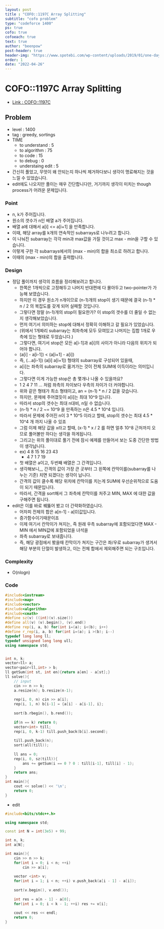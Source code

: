 ```yaml
---
layout: post
title : "COFO::1197C Array Splitting"
subtitle: "cofo problem"
type: "codeforce 1400"
ps: true
cofo: true
cofoeach: true
text: true
author: "beenpow"
post-header: true
header-img: "https://www.spotebi.com/wp-content/uploads/2019/01/one-day-day-one-workout-motivation-spotebi.jpg"
order: 1
date: "2022-04-26"
---
```

# COFO::1197C Array Splitting
- [Link : COFO::1197C](https://codeforces.com/problemset/problem/1197/C)


## Problem 

- level : 1400
- tag : greedy, sortings
- TIME
  - to understand    : 5
  - to algorithm     : 75
  - to code          : 15
  - to debug         : 0
  - understaing edit : 5
- 간신히 풀었고, 무엇이 왜 안되는지 하나씩 제거하다보니 생각이 명료해지는 것을 느낄 수 있었습니다.
- edit에도 나오지만 풀이는 매우 간단합니다만, 거기까지 생각이 미치는 though process가 어려운 문제입니다.

### Point
- n, k가 주어집니다.
- 원소의 갯수가 n인 배열 a가 주어집니다.
 -  배열 a에 대해서 a[i] <= a[i+1] 을 만족합니다.
- 이때, 해당 array를 k개의 연속적인 subarrays로 나누려고 합니다.
- 이 나눠진 subarray는 각각 min과 max값을 가질 것이고 max - min을 구할 수 있습니다.
- 이렇게 구한 각 subarrays에서의 (max - min)의 합을 최소로 하려고 합니다.
- 이때의 (max - min)의 합을 출력합니다.

### Design
- 정답 풀이까지 생각의 흐름을 정리해보려고 합니다.
  - 한쪽은 1개씩으로 고정해두고 나머지 반대편에 다 몰아두고 two-pointer가 가능해 보였습니다.
  - 하지만 이 경우 원소가 n개이므로 (n-1)개의 stop이 생기 때문에 결국 (n-1) * n / 2 의 복잡도를 갖게 되어 실패할 것입니다.
  - 그렇다면 정말 (n-1)개의 stop이 필요한가? 이 stop의 갯수를 더 줄일 수 없는지 생각해보았습니다.
  - 먼저 여기서 의미하는 stop에 대해서 정확히 이해하고 갈 필요가 있었습니다.
  - (위에서 1개짜리 subarray는 최좌측에 모두 모여있고 나머지는 집합 1개로 우측에 있는 형태로 두었습니다.)
  - 그렇다면, 여기서 stop은 모든 a[i-1]과 a[i]의 사이가 아니라 다음의 위치가 되어야 합니다.
  - (a[i] - a[i-1]) < (a[i+1] - a[i])
  - 즉, (...a[i-1]) (a[i] a[i+1]) 형태의 subarray로 구성되어 있을때,
  - a[i]는 좌측의 subarray로 옮겨가는 것이 전체 SUM에 이득이라는 의미입니다.
  - 그렇다면 이게 가능한 stop은 총 몇개나 나올 수 있을까요?
  - 1 2 4 7 11 ... 처럼 좌측의 차이보다 우측의 차이가 더 커야합니다.
  - 위와 같은 형태가 최소 형태이고, an = (n-1) * n / 2 값을 갖습니다.
  - 하지만, 문제에 주어졌듯이 a[i]는 최대 10^9 입니다.
  - 따라서 stop의 갯수는 최대 n대비, n일 수 없습니다.
  - (n-1) * n / 2 ~= 10^9 을 만족하는 n은 4.5 * 10^4 입니다.
  - 따라서 문제에 주어진 n이 3 * 10^5 이라고 할때, stop의 갯수는 최대 4.5 * 10^4 개 까지 나올 수 있죠
  - 그럼 이제 해당 값을 x라고 할때, (x-1) * x / 2 를 하면 얼추 10^8 근처까지 오므로 풀어볼만 하다는 생각을 하게됩니다.
  - 그리고는 위의 풀이대로 풀기 전에 잠시 예제를 만들어서 보는 도중 간단한 방법이 생각납니다.
  - ex) 4 8 15 16 23 43 
    - 4 7 1 7 19
  - 첫 배열은 a이고, 두번째 배열은 그 간격입니다.
  - 생각해보니,,, 간격의 값이 가장 큰 곳부터 그 왼쪽에 칸막이를(subarray를 나누는 기준) 치면 되겠다는 생각이 납니다.
  - 간격의 값이 클수록 해당 위치에 칸막이를 치는게 SUM에 우선순위적으로 도움이 되기 때문입니다.
  - 따라서, 간격을 sort해서 그 좌측에 칸막이를 처주고 MIN, MAX 에 대한 값을 구해주면 됩니다.
- edit은 이를 바로 꿰뚫어 봤고 더 간략화하였습니다.
  - 어차피 전체의 합은 a[n-1] - a[0]값입니다.
  - 증가함수이기때문이죠
  - 이제 여기서 칸막이가 쳐지는, 즉 원래 우측 subarray에 포함되었다면 MAX - MIN 에서 MIN값에 포함되었을 녀석을
  - 좌측 subarray로 보내줍니다.
  - 즉, 해당 광점에서 봤을때 칸막이가 쳐지는 구간은 좌/우로 subarray가 생겨서 해당 부분의 단절이 발생하고, 이는 전체 합에서 제외해주면 되는 구조입니다.

### Complexity
- O(nlogn)

### Code

```cpp
#include<iostream>
#include<map>
#include<vector>
#include<algorithm>
#include<cmath>
#define sz(v) ((int)(v).size())
#define all(v) (v).begin(), (v).end()
#define rep(i, a, b) for(int i=(a); i<(b); i++)
#define r_rep(i, a, b) for(int i=(a); i >(b); i--)
typedef long long ll;
typedef unsigned long long ull;
using namespace std;


int n, k;
vector<ll> a;
vector<pair<ll,int> > b;
ll getSum(int st, int en){return a[en] - a[st];}
ll solve(){
    // input
    cin >> n >> k;
    a.resize(n); b.resize(n-1);
    
    rep(i, 0, n) cin >> a[i];
    rep(i, 1, n) b[i-1] = {a[i] - a[i-1], i};
    
    sort(b.rbegin(), b.rend());
 
    if(n == k) return 0;
    vector<int> till;
    rep(i, 0, k-1) till.push_back(b[i].second);
    
    till.push_back(n);
    sort(all(till));
    
    ll ans = 0;
    rep(i, 0, sz(till)){
        ans += getSum(i == 0 ? 0 : till[i-1], till[i] - 1);
    }
    return ans;
}
int main(){
    cout << solve() << '\n';
    return 0;
}
```

- edit

```cpp
#include<bits/stdc++.h>

using namespace std;

const int N = int(3e5) + 99;

int n, k;
int a[N];

int main(){
	cin >> n >> k;
	for(int i = 0; i < n; ++i)
		cin >> a[i];
	
	vector <int> v;
	for(int i = 1; i < n; ++i) v.push_back(a[i - 1] - a[i]);
	
	sort(v.begin(), v.end());
	
	int res = a[n - 1] - a[0];
	for(int i = 0; i < k - 1; ++i) res += v[i];
	
	cout << res << endl;
 	return 0;
}
```
